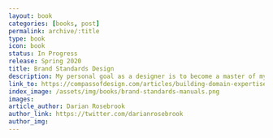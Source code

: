 ```yaml
---
layout: book
categories: [books, post]
permalink: archive/:title
type: book
icon: book
status: In Progress
release: Spring 2020
title: Brand Standards Design
description: My personal goal as a designer is to become a master of my craft. I’m a brand identity designer who focuses on mapping business goals to design strategy. I help businesses reach their goals with their communication and products to craft the visual approach to their brand.
link_to: https://compassofdesign.com/articles/building-domain-expertise-in-what-you-do
index_image: /assets/img/books/brand-standards-manuals.png
images:
article_author: Darian Rosebrook
author_link: https://twitter.com/darianrosebrook
author_img:
---
```

